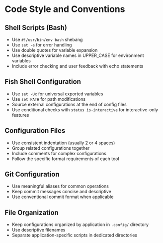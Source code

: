 # Code Style and Conventions

## Shell Scripts (Bash)
- Use `#!/usr/bin/env bash` shebang
- Use `set -e` for error handling
- Use double quotes for variable expansion
- Use descriptive variable names in UPPER_CASE for environment variables
- Include error checking and user feedback with echo statements

## Fish Shell Configuration
- Use `set -Ux` for universal exported variables
- Use `set PATH` for path modifications
- Source external configurations at the end of config files
- Use conditional checks with `status is-interactive` for interactive-only features

## Configuration Files
- Use consistent indentation (usually 2 or 4 spaces)
- Group related configurations together
- Include comments for complex configurations
- Follow the specific format requirements of each tool

## Git Configuration
- Use meaningful aliases for common operations
- Keep commit messages concise and descriptive
- Use conventional commit format when applicable

## File Organization
- Keep configurations organized by application in `.config/` directory
- Use descriptive filenames
- Separate application-specific scripts in dedicated directories